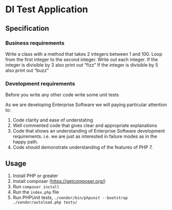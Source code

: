 # DI Test Application

## Specification

### Business requirements
Write a class with a method that takes 2 integers between 1 and 100.
Loop from the first integer to the second integer.
Write out each integer.
If the integer is divisible by 3 also print out “fizz”
If the integer is divisible by 5 also print out “buzz”

### Development requirements
Before you write any other code write some unit tests

As we are developing Enterprise Software we will paying particular attention to:
1. Code clarity and ease of understating
2. Well commented code that gives clear and appropriate explanations
3. Code that shows an understanding of Enterprise Software development
requirements. i.e. we are just as interested in failure modes as in
the happy path.
4. Code should demonstrate understanding of the features of PHP 7.

## Usage
1. Install PHP or greater
2. Install composer (https://getcomposer.org/)
3. Run `composer install`
4. Run the `index.php` file
5. Run PHPUnit tests, `./vendor/bin/phpunit --bootstrap ./vendor/autoload.php tests/`
